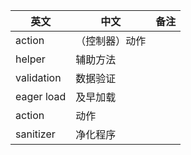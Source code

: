 | 英文 | 中文 | 备注 |
|------|-----|------|
| action | （控制器）动作 | |
| helper | 辅助方法 | |
| validation | 数据验证 | |
| eager load | 及早加载 | |
| action | 动作 | |
| sanitizer | 净化程序 | |
